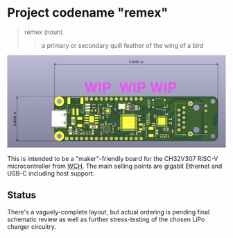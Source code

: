 # Project codename "remex"

> remex (noun)
>> a primary or secondary quill feather of the wing of a bird

![3d render of board](wip-render.png)

This is intended to be a "maker"-friendly board for the CH32V307 RISC-V microcontroller from [WCH](https://www.wch-ic.com/). The main selling points are gigabit Ethernet and USB-C including host support.

## Status

There's a vaguely-complete layout, but actual ordering is pending final schematic review as well as further stress-testing of the chosen LiPo charger circuitry.
